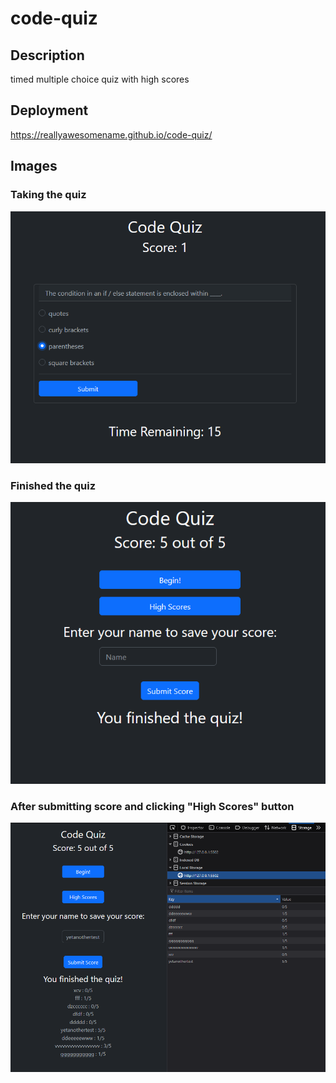 # code-quiz

## Description

timed multiple choice quiz with high scores

## Deployment

https://reallyawesomename.github.io/code-quiz/

## Images

### Taking the quiz

![Taking the Quiz](assets/images/takingquiz.png)

### Finished the quiz

![Finished the Quiz](assets/images/quizfinished.png)

### After submitting score and clicking "High Scores" button

![High Scores Shown](assets/images/highscores.png)
